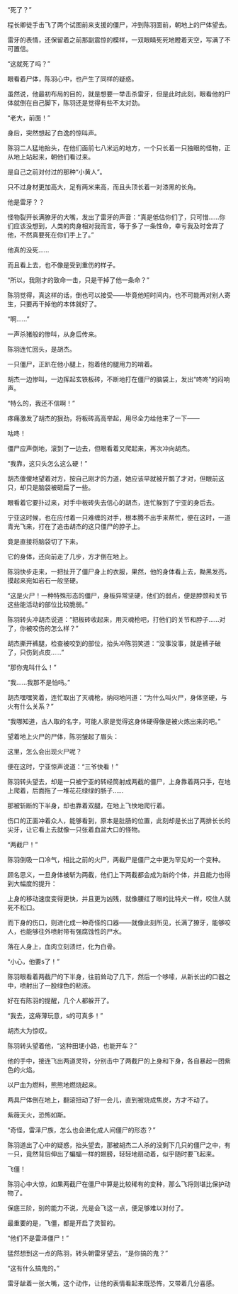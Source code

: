 “死了？”

程长卿徒手击飞了两个试图前来支援的僵尸，冲到陈羽面前，朝地上的尸体望去。

雷牙的表情，还保留着之前那副震惊的模样，一双眼睛死死地瞪着天空，写满了不可置信。

“这就死了吗？”

眼看着尸体，陈羽心中，也产生了同样的疑惑。

虽然说，他最初布局的目的，就是想要一举击杀雷牙，但是此时此刻，眼看他的尸体就倒在自己脚下，陈羽还是觉得有些不太对劲。

“老大，前面！”

身后，突然想起了白逸的惊叫声。

陈羽二人猛地抬头，在他们面前七八米远的地方，一个只长着一只独眼的怪物，正从地上站起来，朝他们看过来。

是自己之前对付过的那种“小黄人”。

只不过身材更加高大，足有两米来高，而且头顶长着一对漆黑的长角。

他是雷牙？？

怪物裂开长满獠牙的大嘴，发出了雷牙的声音：“真是低估你们了，只可惜……你们应该没想到，人类的肉身相对我而言，等于多了一条性命，幸亏我及时舍弃了他，不然真要死在你们手上了。”

他真的没死……

而且看上去，也不像是受到重伤的样子。

“所以，我刚才的致命一击，只是干掉了他一条命？”

陈羽觉得，真这样的话，倒也可以接受——毕竟他短时间内，也不可能再对别人寄生，只要再干掉他的本体就好了。

“啊……”

一声杀猪般的惨叫，从身后传来。

陈羽连忙回头，是胡杰。

一只僵尸，正趴在他小腿上，抱着他的腿用力的啃着。

胡杰一边惨叫，一边挥起玄铁板砖，不断地打在僵尸的脑袋上，发出“咚咚”的闷响声。

“特么的，我还不信啊！”

疼痛激发了胡杰的狠劲，将板砖高高举起，用尽全力给他来了一下——

咕咚！

僵尸应声倒地，滚到了一边去，但眼看着又爬起来，再次冲向胡杰。

“我靠，这只头怎么这么硬！”

胡杰傻傻地望着对方，按自己刚才的力道，她应该早就被开瓢了才对，但眼前这只，却只是脑袋被砸扁了一些。

眼看着它要扑过来，对手中板砖失去信心的胡杰，连忙躲到了宁亚的身后去。

宁亚这时候，也在应付着一只难缠的对手，根本腾不出手来帮忙，便在这时，一道青光飞来，打在了追击胡杰的这只僵尸的脖子上。

竟是直接将脑袋切了下来。

它的身体，还向前走了几步，方才倒在地上。

陈羽快步走来，一把扯开了僵尸身上的衣服，果然，他的身体看上去，黝黑发亮，摸起来宛如岩石一般坚硬。

“这是火尸！一种特殊形态的僵尸，身板异常坚硬，他们的弱点，便是脖颈和关节这些能活动的部位比较脆弱。”

陈羽转头冲胡杰说道：“把板砖收起来，用灭魂枪吧，打他们的关节和脖子……对了，你被咬伤的怎么样？”

胡杰撕开裤腿，检查被咬到的部位，抬头冲陈羽笑道：“没事没事，就是裤子破了，只伤到点皮……”

“那你鬼叫什么！”

“我……我那不是怕吗。”

胡杰嘿嘿笑着，连忙取出了灭魂枪，纳闷地问道：“为什么叫火尸，身体坚硬，与火有什么关系？”

“我哪知道，古人取的名字，可能人家是觉得这身体硬得像是被火炼出来的吧。”

望着地上火尸的尸体，陈羽皱起了眉头：

这里，怎么会出现火尸呢？

便在这时，宁亚惊声说道：“三爷快看！”

陈羽转头望去，却是一只被宁亚的转经筒射成两截的僵尸，上身靠着两只手，在地上爬着，后面拖了一堆花花绿绿的肠子……

那被斩断的下半身，却也靠着双腿，在地上飞快地爬行着。

伤口的正面冲着众人，能够看到，原本是肚肠的位置，此刻却是长出了两排长长的尖牙，让它看上去就像一只张着血盆大口的怪物。

“两截尸！”

陈羽倒吸一口冷气，相比之前的火尸，两截尸是僵尸之中更为罕见的一个变种。

顾名思义，一旦身体被斩为两截，他们上下两截都会成为新的个体，并且能力也得到大幅度的提升：

上身的移动速度变得更快，并且更为凶残，就像腰红了眼的比特犬一样，咬住人就死不松口。

而下身的伤口，则进化成一种奇怪的口器——就像此刻所见，长满了獠牙，能够咬人，也能够往外喷射带有强腐蚀性的尸水。

落在人身上，血肉立刻溃烂，化为白骨。

“小心，他要s了！”

陈羽眼看着两截尸的下半身，往前耸动了几下，然后一个哆嗦，从新长出的口器之中，喷射出了一股绿色的粘液。

好在有陈羽的提醒，几个人都躲开了。

“我去，这瘠薄玩意，s的可真多！”

胡杰大为惊叹。

陈羽转头望着他，“这种田埂小路，也能开车？”

他的手中，接连飞出两道灵符，分别击中了两截尸的上身和下身，各自暴起一团紫色的火焰。

以尸血为燃料，熊熊地燃烧起来。

两具尸体倒在地上，翻滚扭动了好一会儿，直到被烧成焦炭，方才不动了。

紫薇天火，恐怖如斯。

“奇怪，雷泽尸族，怎么也会进化成人间僵尸的形态？”

陈羽道出了心中的疑惑，抬头望去，那被胡杰二人杀的没剩下几只的僵尸之中，有一只，竟然背后伸出了蝙蝠一样的翅膀，轻轻地扇动着，似乎随时要飞起来。

飞僵！

陈羽心中大惊，如果两截尸在僵尸中算是比较稀有的变种，那么飞将则堪比保护动物了。

保底三阶，别的能力不说，光是会飞这一点，便足够难以对付了。

最重要的是，飞僵，都是开启了灵智的。

“他们不是雷泽僵尸！”

猛然想到这一点的陈羽，转头朝雷牙望去，“是你搞的鬼？”

“这有什么搞鬼的。”

雷牙龇着一张大嘴，这个动作，让他的表情看起来既恐怖，又带着几分喜感。

